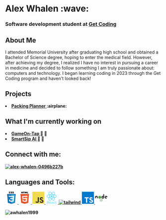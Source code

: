 <h1>Alex Whalen :wave:</h1>

<h3>Software development student at <a href="https://www.getcoding.ca/" target="_blank">Get Coding</a>
</h3>

<h2>About Me</h2>

<p>I attended Memorial University after graduating high school and obtained a Bachelor of Science degree, hoping to enter the medical field. However, after achieving my degree, I realized I have no interest in pursuing a career in medicine and decided to follow something I am truly passionate about: computers and technology. I began learning coding in 2023 through the Get Coding program and haven't looked back! </p>

<h2>Projects</h2>
<li><a href="https://awhalen1999.github.io/Packing-Planner/" target="_blank"> <strong>Packing Planner<strong> </a> :airplane:</li>

<h2>What I'm currently working on</h2>
<li><a href="https://awhalen1999.github.io/GameOn-Tap" target="_blank"> <strong>GameOn-Tap</strong> </a> 🎲 🍻 </li>
<li><a href="https://awhalen1999.github.io/SmartSip" target="_blank"> <strong>SmartSip AI</strong> </a> 🍹 🧠 </li>



<h2 align="left">Connect with me:</h2>
<p align="left">
<a href="https://linkedin.com/in/alex-whalen-0496b227b" target="blank"><img align="center" src="https://raw.githubusercontent.com/rahuldkjain/github-profile-readme-generator/master/src/images/icons/Social/linked-in-alt.svg" alt="alex-whalen-0496b227b" height="30" width="40" /></a>
</p>

<h2 align="left">Languages and Tools:</h2>
<p align="left"> <a href="https://www.w3schools.com/css/" target="_blank" rel="noreferrer"> <img src="https://raw.githubusercontent.com/devicons/devicon/master/icons/css3/css3-original-wordmark.svg" alt="css3" width="40" height="40"/> </a> <a href="https://www.w3.org/html/" target="_blank" rel="noreferrer"> <img src="https://raw.githubusercontent.com/devicons/devicon/master/icons/html5/html5-original-wordmark.svg" alt="html5" width="40" height="40"/> </a> <a href="https://developer.mozilla.org/en-US/docs/Web/JavaScript" target="_blank" rel="noreferrer"> <img src="https://raw.githubusercontent.com/devicons/devicon/master/icons/javascript/javascript-original.svg" alt="javascript" width="40" height="40"/> </a> </a> <a href="https://reactjs.org/" target="_blank" rel="noreferrer"> <img src="https://raw.githubusercontent.com/devicons/devicon/master/icons/react/react-original-wordmark.svg" alt="react" width="40" height="40"/> </a>
<a href="https://tailwindcss.com/" target="_blank" rel="noreferrer"> <img src="https://www.vectorlogo.zone/logos/tailwindcss/tailwindcss-icon.svg" alt="tailwind" width="40" height="40"/> </a>
<a href="https://www.typescriptlang.org/" target="_blank" rel="noreferrer"> <img src="https://raw.githubusercontent.com/devicons/devicon/master/icons/typescript/typescript-original.svg" alt="typescript" width="40" height="40"/> </a>
<a href="https://nodejs.org" target="_blank" rel="noreferrer"> <img src="https://raw.githubusercontent.com/devicons/devicon/master/icons/nodejs/nodejs-original-wordmark.svg" alt="nodejs" width="40" height="40"/> </a
</p>

<p><img align="center" src="https://github-readme-stats.vercel.app/api/top-langs?username=awhalen1999&show_icons=true&locale=en&layout=compact" alt="awhalen1999" /></p>


